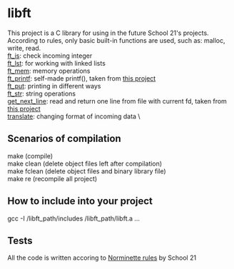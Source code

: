 # libft
This project is a C library for using in the future School 21's projects. \
According to rules, only basic built-in functions are used, such as: malloc, write, read. \
[ft_is](https://github.com/gdamion/libft/tree/master/src/ft_is): check incoming integer \
[ft_lst](https://github.com/gdamion/libft/tree/master/src/ft_lst): for working with linked lists \
[ft_mem](https://github.com/gdamion/libft/tree/master/src/ft_mem): memory operations \
[ft_printf](https://github.com/gdamion/libft/tree/master/src/ft_printf): self-made printf(), taken from [this project](https://github.com/gdamion/ft_printf) \
[ft_put](https://github.com/gdamion/libft/tree/master/src/ft_put): printing in different ways \
[ft_str](https://github.com/gdamion/libft/tree/master/src/ft_str): string operations \
[get_next_line](https://github.com/gdamion/libft/tree/master/src/get_next_line): read and return one line from file with current fd, taken from [this project](https://github.com/gdamion/get_next_line) \
[translate](https://github.com/gdamion/libft/tree/master/src/translate): changing format of incoming data \
## Scenarios of compilation
make (compile) \
make clean (delete object files left after compilation) \
make fclean (delete object files and binary library file) \
make re (recompile all project)
## How to include into your project
gcc -I /libft_path/includes /libft_path/libft.a ...
## Tests
All the code is written accoring to [Norminette rules](https://github.com/gdamion/Norminette) by School 21
